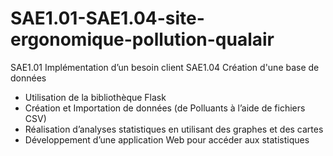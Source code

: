 # SAE1.01-SAE1.04-site-ergonomique-pollution-qualair
SAE1.01 Implémentation d’un besoin client 
SAE1.04 Création d'une base de données

- Utilisation de la bibliothèque Flask
- Création et Importation de données (de Polluants à l’aide de fichiers CSV)
- Réalisation d’analyses statistiques en utilisant des graphes et des cartes
- Développement d’une application Web pour accéder aux statistiques
